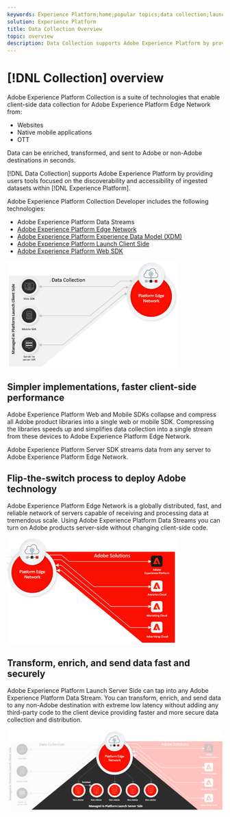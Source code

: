 ```yaml
---
keywords: Experience Platform;home;popular topics;data collection;launch;web sdk
solution: Experience Platform
title: Data Collection Overview
topic: overview
description: Data Collection supports Adobe Experience Platform by providing users tools focused on tagging pages to collect data.
---
```


# [!DNL Collection] overview

Adobe Experience Platform Collection is a suite of technologies that enable client-side data collection for Adobe Experience Platform Edge Network from: 

* Websites
* Native mobile applications
* OTT

<!-- * Servers --> 

Data can be enriched, transformed, and sent to Adobe or non-Adobe destinations in seconds. 

[!DNL Data Collection] supports Adobe Experience Platform by providing users tools focused on the discoverability and accessibility of ingested datasets within [!DNL Experience Platform].

Adobe Experience Platform Collection Developer includes the following technologies: 

* Adobe Experience Platform Data Streams
* [Adobe Experience Platform Edge Network](https://experienceleague.adobe.com/docs/web-sdk-learn/tutorials/introduction-to-web-sdk-and-edge-network.html)
* [Adobe Experience Platform Experience Data Model (XDM)](https://experienceleague.adobe.com/docs/experience-platform/xdm/home.html) 
* [Adobe Experience Platform Launch Client Side](https://experienceleague.adobe.com/docs/launch.html)
* [Adobe Experience Platform Web SDK](https://experienceleague.adobe.com/docs/experience-platform/edge/home.html)

![](./images/Collection.png)

## Simpler implementations, faster client-side performance

Adobe Experience Platform Web and Mobile SDKs collapse and compress all Adobe product libraries into a single web or mobile SDK. Compressing the libraries speeds up and simplifies data collection into a single stream from these devices to Adobe Experience Platform Edge Network.

Adobe Experience Platform Server SDK streams data from any server to Adobe Experience Platform Edge Network.

## Flip-the-switch process to deploy Adobe technology

Adobe Experience Platform Edge Network is a globally distributed, fast, and reliable network of servers capable of receiving and processing data at tremendous scale. Using Adobe Experience Platform Data Streams you can turn on Adobe products server-side without changing client-side code. 

![](./images/deploy.png)

## Transform, enrich, and send data fast and securely

Adobe Experience Platform Launch Server Side can tap into any Adobe Experience Platform Data Stream. You can transform, enrich, and send data to any non-Adobe destination with extreme low latency without adding any third-party code to the client device providing faster and more secure data collection and distribution.   

![](./images/launch.png)